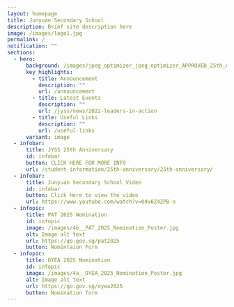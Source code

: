 ```yaml
---
layout: homepage
title: Junyuan Secondary School
description: Brief site description here
image: /images/logo1.jpg
permalink: /
notification: ""
sections:
  - hero:
      background: /images/jpeg_optimizer_jpeg_optimizer_APPROVED_25th_Anniversary_Banner__1___4_.png
      key_highlights:
        - title: Announcement
          description: ""
          url: /announcement
        - title: Latest Events
          description: ""
          url: /jyss/news/2022-leaders-in-action
        - title: Useful Links
          description: ""
          url: /useful-links
      variant: image
  - infobar:
      title: JYSS 25th Anniversary
      id: infobar
      button: CLICK HERE FOR MORE INFO
      url: /student-information/25th-anniversary/25th-anniversary/
  - infobar:
      title: Junyuan Secondary School Video
      id: infobar
      button: Click Here to view the video
      url: https://www.youtube.com/watch?v=0dv6Z4ZPB-o
  - infopic:
      title: PAT 2025 Nomination
      id: infopic
      image: /images/4b__PAT_2025_Nomination_Poster.jpg
      alt: Image alt text
      url: https://go.gov.sg/pat2025
      button: Nomintaion Form
  - infopic:
      title: OYEA 2025 Nomination
      id: infopic
      image: /images/4a__OYEA_2025_Nomination_Poster.jpg
      alt: Image alt text
      url: https://go.gov.sg/oyea2025
      button: Nomination form
---
```

